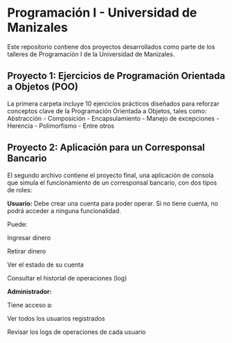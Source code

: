 # Programación I - Universidad de Manizales
Este repositorio contiene dos proyectos desarrollados como parte de los talleres de Programación I de la Universidad de Manizales.

## Proyecto 1: Ejercicios de Programación Orientada a Objetos (POO)
La primera carpeta incluye 10 ejercicios prácticos diseñados para reforzar conceptos clave de la Programación Orientada a Objetos, tales como: Abstracción - Composición - Encapsulamiento - Manejo de excepciones - Herencia - Polimorfismo - Entre otros


## Proyecto 2: Aplicación para un Corresponsal Bancario

El segundo archivo contiene el proyecto final, una aplicación de consola que simula el funcionamiento de un corresponsal bancario, con dos tipos de roles:

**Usuario:**
Debe crear una cuenta para poder operar. Si no tiene cuenta, no podrá acceder a ninguna funcionalidad.

Puede:

Ingresar dinero

Retirar dinero

Ver el estado de su cuenta

Consultar el historial de operaciones (log)

**Administrador:** 

Tiene acceso a:

Ver todos los usuarios registrados

Revisar los logs de operaciones de cada usuario
